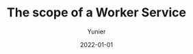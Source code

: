 ---
title: The scope of a Worker Service
tags: ["Worker Service" ]
author: "Yunier"
date: "2022-01-01"
description: "Understanding the scope of a Worker Service"
draft: true
---